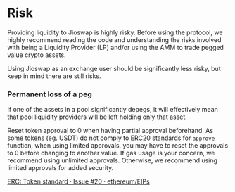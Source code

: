 # Risk

Providing liquidity to Jioswap is highly risky. Before using the protocol, we highly recommend reading the code and understanding the risks involved with being a Liquidity Provider (LP) and/or using the AMM to trade pegged value crypto assets.

Using Jioswap as an exchange user should be significantly less risky, but keep in mind there are still risks.



### Permanent loss of a peg

If one of the assets in a pool significantly depegs, it will effectively mean that pool liquidity providers will be left holding only that asset.

Reset token approval to 0 when having partial approval beforehand. As some tokens (eg. USDT) do not comply to ERC20 standards for `approve` function, when using limited approvals, you may have to reset the approvals to 0 before changing to another value. If gas usage is your concern, we recommend using unlimited approvals. Otherwise, we recommend using limited approvals for added security.

[ERC: Token standard · Issue #20 · ethereum/EIPs](https://github.com/ethereum/EIPs/issues/20#issuecomment-263524729)

###

###
